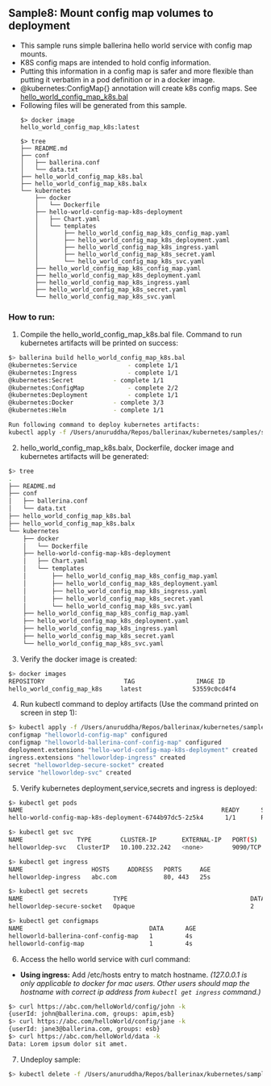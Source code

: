 ## Sample8: Mount config map volumes to deployment 

- This sample runs simple ballerina hello world service with config map mounts.
- K8S config maps are intended to hold config information.
- Putting this information in a config map is safer and more flexible than putting it verbatim in a pod definition or in a docker image.
- @kubernetes:ConfigMap{} annotation will create k8s config maps. See [hello_world_config_map_k8s.bal](
./hello_world_config_map_k8s.bal)  
- Following files will be generated from this sample.
    ``` 
    $> docker image
    hello_world_config_map_k8s:latest
    
    $> tree
    ├── README.md
    ├── conf
    │   ├── ballerina.conf
    │   └── data.txt
    ├── hello_world_config_map_k8s.bal
    ├── hello_world_config_map_k8s.balx
    └── kubernetes
        ├── docker
        │   └── Dockerfile
        ├── hello-world-config-map-k8s-deployment
        │   ├── Chart.yaml
        │   └── templates
        │       ├── hello_world_config_map_k8s_config_map.yaml
        │       ├── hello_world_config_map_k8s_deployment.yaml
        │       ├── hello_world_config_map_k8s_ingress.yaml
        │       ├── hello_world_config_map_k8s_secret.yaml
        │       └── hello_world_config_map_k8s_svc.yaml
        ├── hello_world_config_map_k8s_config_map.yaml
        ├── hello_world_config_map_k8s_deployment.yaml
        ├── hello_world_config_map_k8s_ingress.yaml
        ├── hello_world_config_map_k8s_secret.yaml
        └── hello_world_config_map_k8s_svc.yaml

    ```
### How to run:

1. Compile the hello_world_config_map_k8s.bal file. Command to run kubernetes artifacts will be printed on success:
```bash
$> ballerina build hello_world_config_map_k8s.bal
@kubernetes:Service 			 - complete 1/1
@kubernetes:Ingress 			 - complete 1/1
@kubernetes:Secret 			 - complete 1/1
@kubernetes:ConfigMap 			 - complete 2/2
@kubernetes:Deployment 			 - complete 1/1
@kubernetes:Docker 			 - complete 3/3
@kubernetes:Helm 			 - complete 1/1

Run following command to deploy kubernetes artifacts:
kubectl apply -f /Users/anuruddha/Repos/ballerinax/kubernetes/samples/sample8/kubernetes/
```

2. hello_world_config_map_k8s.balx, Dockerfile, docker image and kubernetes artifacts will be generated: 
```bash
$> tree
.
├── README.md
├── conf
│   ├── ballerina.conf
│   └── data.txt
├── hello_world_config_map_k8s.bal
├── hello_world_config_map_k8s.balx
└── kubernetes
    ├── docker
    │   └── Dockerfile
    ├── hello-world-config-map-k8s-deployment
    │   ├── Chart.yaml
    │   └── templates
    │       ├── hello_world_config_map_k8s_config_map.yaml
    │       ├── hello_world_config_map_k8s_deployment.yaml
    │       ├── hello_world_config_map_k8s_ingress.yaml
    │       ├── hello_world_config_map_k8s_secret.yaml
    │       └── hello_world_config_map_k8s_svc.yaml
    ├── hello_world_config_map_k8s_config_map.yaml
    ├── hello_world_config_map_k8s_deployment.yaml
    ├── hello_world_config_map_k8s_ingress.yaml
    ├── hello_world_config_map_k8s_secret.yaml
    └── hello_world_config_map_k8s_svc.yaml

```

3. Verify the docker image is created:
```bash
$> docker images
REPOSITORY                      TAG                 IMAGE ID            CREATED             SIZE
hello_world_config_map_k8s     latest              53559c0cd4f4        55 seconds ago      194MB
```

4. Run kubectl command to deploy artifacts (Use the command printed on screen in step 1):
```bash
$> kubectl apply -f /Users/anuruddha/Repos/ballerinax/kubernetes/samples/sample8/kubernetes/
configmap "helloworld-config-map" configured
configmap "helloworld-ballerina-conf-config-map" configured
deployment.extensions "hello-world-config-map-k8s-deployment" created
ingress.extensions "helloworldep-ingress" created
secret "helloworldep-secure-socket" created
service "helloworldep-svc" created
```

5. Verify kubernetes deployment,service,secrets and ingress is deployed:
```bash
$> kubectl get pods
NAME                                                       READY      STATUS    RESTARTS   AGE
hello-world-config-map-k8s-deployment-6744b97dc5-2z5k4      1/1       Running   0          5m

$> kubectl get svc
NAME               TYPE        CLUSTER-IP       EXTERNAL-IP   PORT(S)    AGE
helloworldep-svc   ClusterIP   10.100.232.242   <none>        9090/TCP   6m

$> kubectl get ingress
NAME                   HOSTS     ADDRESS   PORTS     AGE
helloworldep-ingress   abc.com             80, 443   25s

$> kubectl get secrets
NAME                         TYPE                                  DATA      AGE
helloworldep-secure-socket   Opaque                                2         1m

$> kubectl get configmaps
NAME                                   DATA      AGE
helloworld-ballerina-conf-config-map   1         4s
helloworld-config-map                  1         4s
```

6. Access the hello world service with curl command:

- **Using ingress:**
Add /etc/hosts entry to match hostname. 
_(127.0.0.1 is only applicable to docker for mac users. Other users should map the hostname with correct ip address 
from `kubectl get ingress` command.)_

```bash
$> curl https://abc.com/helloWorld/config/john -k
{userId: john@ballerina.com, groups: apim,esb}
$> curl https://abc.com/helloWorld/config/jane -k
{userId: jane3@ballerina.com, groups: esb}
$> curl https://abc.com/helloWorld/data -k
Data: Lorem ipsum dolor sit amet.
```

7. Undeploy sample:
```bash
$> kubectl delete -f /Users/anuruddha/Repos/ballerinax/kubernetes/samples/sample8/kubernetes/

```
